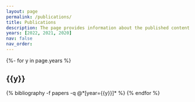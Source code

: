 ```yaml
---
layout: page
permalink: /publications/
title: Publications
description: The page provides information about the published content of the research. It includes a list of all accepted or published articles in several journals or conferences organized by date or category. In addition, the page may retain a summary of each article or position and associations to the full text. <b>Note that  *  indicates the paper is accepted and entered into the publication schedule.</b>
years: [2022, 2021, 2020]
nav: false
nav_order: 
---
```

<!-- _pages/publications.md -->
<div class="publications">

{%- for y in page.years %}
  <h2 class="year">{{y}}</h2>
  {% bibliography -f papers -q @*[year={{y}}]* %}
{% endfor %}

</div>
